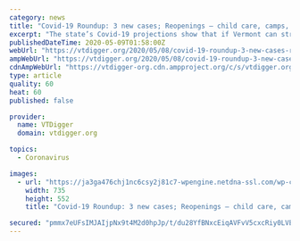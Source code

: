 ```yaml
---
category: news
title: "Covid-19 Roundup: 3 new cases; Reopenings — child care, camps, maybe restaurants"
excerpt: "The state’s Covid-19 projections show that if Vermont can strengthen or maintain measures like contact tracing, testing and mask-wearing, 50% of the workforce can return to their workplace, according to a presentation at a press conference Friday."
publishedDateTime: 2020-05-09T01:58:00Z
webUrl: "https://vtdigger.org/2020/05/08/covid-19-roundup-3-new-cases-reopenings-child-care-camps-maybe-restaurants/"
ampWebUrl: "https://vtdigger.org/2020/05/08/covid-19-roundup-3-new-cases-reopenings-child-care-camps-maybe-restaurants/amp/"
cdnAmpWebUrl: "https://vtdigger-org.cdn.ampproject.org/c/s/vtdigger.org/2020/05/08/covid-19-roundup-3-new-cases-reopenings-child-care-camps-maybe-restaurants/amp/"
type: article
quality: 60
heat: 60
published: false

provider:
  name: VTDigger
  domain: vtdigger.org

topics:
  - Coronavirus

images:
  - url: "https://ja3ga476chj1nc6csy2j81c7-wpengine.netdna-ssl.com/wp-content/plugins/accelerated-mobile-pages/images/SD-default-image.png"
    width: 735
    height: 552
    title: "Covid-19 Roundup: 3 new cases; Reopenings — child care, camps, maybe restaurants"

secured: "pmmx7eUFsIMJAIjpNx9t4M2d0hpJp/t/du28YfBNxcEiqAVFvV5cxcRiy0LVEPgKif29BPydEetKUYclZ6qy61g8cnse8LqusxcOtxdxkTaiwEar6WywTm05zlIReE1+D0boxi3/W4mdutK6GqzJF7jshApm+NRKG4BTqvNzqjMTW50rDN8tRrWcVsaKllmjCj3WcYieTNJ5GUTR9lzCGmxY4O+ThoUn7ZJedfndV38Zj0FjDzMkpvD+x+gIq884OgnzhkYW9fS/9+ODzgW0IhATZisorWf2VwXHoOQ6+FJAHoRkfy0qM4wcwxqj8qTB;UQCgnB6yoESA61rJdC47lw=="
---
```


